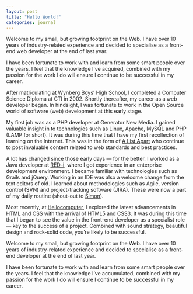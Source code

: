 ```yaml
---
layout: post
title: "Hello World!"
categories: journal
---
```


Welcome to my small, but growing footprint on the Web. I have over 10 years of industry-related experience and decided to specialise as a front-end web developer at the end of last year.

I have been fortunate to work with and learn from some smart people over the years. I feel that the knowledge I’ve acquired,
combined with my passion for the work I do will ensure I continue to be successful in my career.

After matriculating at Wynberg Boys’ High School, I completed a Computer Science Diploma at CTI in 2002. Shortly thereafter,
my career as a web developer began. In hindsight, I was fortunate to work in the Open Source world of software (web) development
at this early stage.

My first job was as a PHP developer at Generator New Media. I gained valuable insight in to technologies such as Linux,
Apache, MySQL and PHP (LAMP for short). It was during this time that I have my first recollection of learning on the Internet.
This was in the form of [A List Apart](http://www.alistapart.com) who continue to post invaluable content
related to web standards and best practices.

A lot has changed since those early days — for the better. I worked as a Java developer at [RED–i](http://www.red-i.co.za),
where I got experience in an enterprise development environment. I became familiar with technologies such as Grails and
jQuery. Working in an IDE was also a welcome change from the text editors of old. I learned about methodologies such as
Agile, version control (SVN) and project-tracking software (JIRA). These were now a part of my daily routine (shout-out to
[Simon](http://twitter.com/@simonthetwit)).

Most recently, at [Hellocomputer](http://www.hellocomputer.com), I explored the latest advancements in HTML and CSS with
the arrival of HTML5 and CSS3. It was during this time that I began to see the value in the front-end developer as a specialist
role — key to the success of a project. Combined with sound strategy, beautiful design and rock-solid code, you’re likely
to be successful.

Welcome to my small, but growing footprint on the Web. I have over 10 years of industry-related experience and decided to
specialise as a front-end developer at the end of last year.

I have been fortunate to work with and learn from some smart people over the years. I feel that the knowledge I’ve accumulated,
combined with my passion for the work I do will ensure I continue to be successful in my career.
